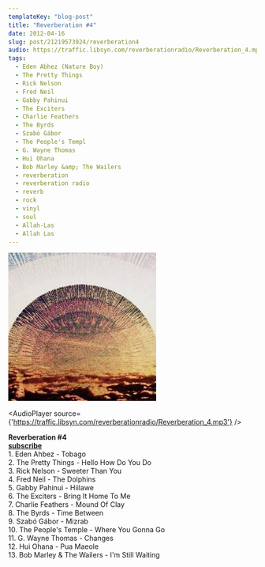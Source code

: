 ```yaml
---
templateKey: "blog-post"
title: "Reverberation #4"
date: 2012-04-16
slug: post/21219573924/reverberation4
audio: https://traffic.libsyn.com/reverberationradio/Reverberation_4.mp3
tags:
  - Eden Abhez (Nature Boy)
  - The Pretty Things
  - Rick Nelson
  - Fred Neil
  - Gabby Pahinui
  - The Exciters
  - Charlie Feathers
  - The Byrds
  - Szabó Gábor
  - The People's Templ
  - G. Wayne Thomas
  - Hui Ohana
  - Bob Marley &amp; The Wailers
  - reverberation
  - reverberation radio
  - reverb
  - rock
  - vinyl
  - soul
  - Allah-Las
  - Allah Las
---
```


![Reverberation #4](../images/b02a092e86096f605788ae8992c6f81b479e1119e63b056179989d6808f481de.jpg)

<AudioPlayer source={'https://traffic.libsyn.com/reverberationradio/Reverberation_4.mp3'} />

<p><strong>Reverberation #4</strong><br /><strong><a href="http://itunes.apple.com/us/podcast/reverberation-radio/id520739212?ign-mpt=uo%3D4" title="subscribe" target="_blank">subscribe</a></strong><br />1. Eden Ahbez - Tobago<br />2. The Pretty Things - Hello How Do You Do<br />3. Rick Nelson - Sweeter Than You<br />4. Fred Neil - The Dolphins<br />5. Gabby Pahinui - Hiilawe<br />6. The Exciters - Bring It Home To Me<br />7. Charlie Feathers - Mound Of Clay<br />8. The Byrds - Time Between<br />9. Szab&oacute; G&aacute;bor - Mizrab<br />10. The People's Temple - Where You Gonna Go<br />11. G. Wayne Thomas - Changes<br />12. Hui Ohana - Pua Maeole<br />13. Bob Marley &amp; The Wailers - I'm Still Waiting</p>

